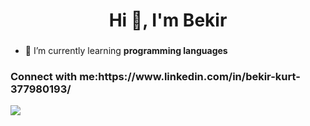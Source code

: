 <h1 align="center">Hi 👋, I'm Bekir</h1>
<h3 align="center"></h3>

- 🌱 I’m currently learning **programming languages**

<h3 align="left">Connect with me:https://www.linkedin.com/in/bekir-kurt-377980193/</h3>


![](https://komarev.com/ghpvc/?username=BekirKurt)
<p align="left">
</p>
